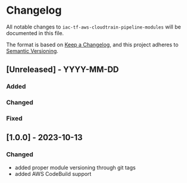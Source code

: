 # Changelog
All notable changes to `iac-tf-aws-cloudtrain-pipeline-modules` will be documented in this file.

The format is based on [Keep a Changelog](https://keepachangelog.com/en/1.0.0/),
and this project adheres to [Semantic Versioning](https://semver.org/spec/v2.0.0.html).

## [Unreleased] - YYYY-MM-DD
### Added
### Changed
### Fixed

## [1.0.0] - 2023-10-13
### Changed
- added proper module versioning through git tags
- added AWS CodeBuild support
